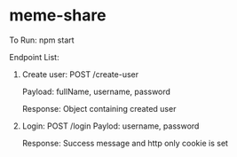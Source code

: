 # meme-share

To Run: npm start

Endpoint List:

1. Create user: POST /create-user
  
    Payload: fullName, username, password
    
    Response: Object containing created user 

2. Login: POST /login
    Paylod: username, password

    Response: Success message and http only cookie is set